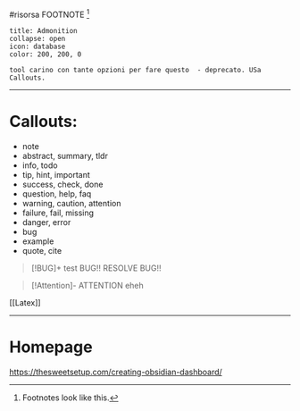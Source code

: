 #risorsa 
FOOTNOTE [^1]
```ad-note
title: Admonition
collapse: open 
icon: database
color: 200, 200, 0

tool carino con tante opzioni per fare questo  - deprecato. USa Callouts. 
```


---
# Callouts: 
-   note
-   abstract, summary, tldr
-   info, todo
-   tip, hint, important
-   success, check, done
-   question, help, faq
-   warning, caution, attention
-   failure, fail, missing
-   danger, error
-   bug
-   example
-   quote, cite


> [!BUG]+ test 
>  BUG!! RESOLVE BUG!! 

>[!Attention]- ATTENTION
> eheh

[^1]: Footnotes look like this.

[[Latex]]

---
# Homepage
https://thesweetsetup.com/creating-obsidian-dashboard/

